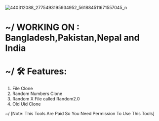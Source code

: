 ![440312088_2775493195934952_561884511671557045_n](https://github.com/TEAM-ELITE1/MR-SAVAGE/assets/114340674/1198c76e-ec08-450f-ae9f-0677d4abafa1)
# ~/ WORKING ON : Bangladesh,Pakistan,Nepal and India



# ~/ 🛠 Features:
1. File Clone
2. Random Numbers Clone
3. Random X File called Random2.0
4. Old Uid Clone

~/ [Note: This Tools Are Paid So You Need Permission To Use This Tools]
